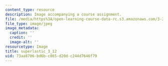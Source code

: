 ```yaml
---
content_type: resource
description: Image accompanying a course assignment.
file: /media/https%3A/open-learning-course-data-rc.s3.amazonaws.com/3-22-mechanical-behavior-of-materials-spring-2008/73aa8706bd6bc865d20dc244d7646f79_superlastic_3_12.jpg
file_type: image/jpeg
image_metadata:
  caption: ''
  credit: ''
  image-alt: ''
resourcetype: Image
title: superlastic_3_12
uid: 73aa8706-bd6b-c865-d20d-c244d7646f79
---
```

